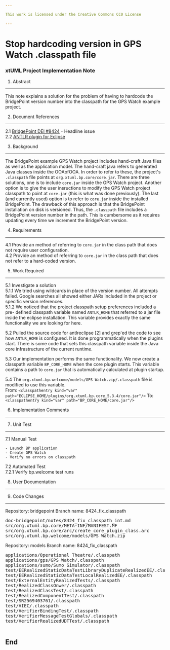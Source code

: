 ```yaml
---

This work is licensed under the Creative Commons CC0 License

---
```


# Stop hardcoding version in GPS Watch .classpath file
### xtUML Project Implementation Note



1. Abstract
-----------
This note explains a solution for the problem of having to hardcode the 
BridgePoint version number into the classpath for the GPS Watch example project.

2. Document References
----------------------
<a id="2.1"></a>2.1 [BridgePoint DEI #8424](https://support.onefact.net/issues/8424) - Headline issue  
<a id="2.2"></a>2.2 [ANTLR plugin for Eclipse](http://antlreclipse.sourceforge.net/)  

3. Background
-------------
The BridgePoint example GPS Watch project includes hand-craft Java files as well
as the application model. The hand-craft java refers to generated Java classes 
inside the OOAofOOA.  In order to refer to these, the project's `.classpath` 
file points at `org.xtuml.bp.core/core.jar`.  There are three solutions, one is
to include `core.jar` inside the GPS Watch project.  Another option is to give 
the user insructions to modify the GPS Watch project classpath to point at 
`core.jar` (this is what was done previously).  The last (and currently used) 
option is to refer to `core.jar` inside the installed BridgePoint.  The drawback
of this approach is that the BridgePoint installation on disk is versioned. 
Thus, the `.classpath` file includes a BridgePoint version number in the path. 
This is cumbersome as it requires updating every time we increment the 
BridgePoint version.  

4. Requirements
---------------
4.1  Provide an method of referring to `core.jar` in the class path that does 
  not require user configuration.  
4.2  Provide an method of referring to `core.jar` in the class path that does 
  not refer to a hard-coded version.  

5. Work Required
----------------
5.1 Investigate a solution  
5.1.1  We tried using wildcards in place of the version number.  All attempts 
  failed.  Google searches all showed either JARs included in the project or 
  specific version references.  
5.1.2  We noticed that the project classpath setup preferences included a pre-
  defined classpath variable named `ANTLR_HOME` that referred to a jar file 
  inside the eclipse installation. This variable provides exactly the same 
  functionality we are looking for here.      

5.2 Pulled the source code for antlreclipse [2] and grep'ed the code to see
  how `ANTLR_HOME` is configured.  It is done programmatically when the plugins
  start.  There is some code that sets this classpath variable inside the Java
  core infrastructure of the current runtime.  
  
5.3 Our implementation performs the same functionality.  We now create a
  classpath variable `BP_CORE_HOME` when the core plugin starts.  This variable
  contains a path to `core.jar` that is automatically calculated at plugin
  startup.  
  
5.4 The `org.xtuml.bp.welcome/models/GPS Watch.zip/.classpath` file is modified
  to use this variable.  
From:
`<classpathentry kind="var" path="ECLIPSE_HOME/plugins/org.xtuml.bp.core_5.3.4/core.jar"/>`
To:
`<classpathentry kind="var" path="BP_CORE_HOME/core.jar"/>`  

  
6. Implementation Comments
--------------------------

7. Unit Test
------------
7.1 Manual Test
```
- Launch BP application
- Create GPS Watch
- Verify no errors on classpath
```

7.2 Automated Test   
7.2.1  Verify bp.welcome test runs  

8. User Documentation
---------------------

9. Code Changes
---------------
Repository:  bridgepoint
Branch name: 8424_fix_classpath

<pre>
doc-bridgepoint/notes/8424_fix_classpath_int.md
src/org.xtuml.bp.core/META-INF/MANIFEST.MF
src/org.xtuml.bp.core/arc/create_core_plugin_class.arc
src/org.xtuml.bp.welcome/models/GPS Watch.zip
</pre>

Repository:  models
Branch name: 8424_fix_classpath

<pre>
applications/Operational Theatre/.classpath
applications/gps/GPS Watch/.classpath
applications/sumo/Sumo Simulator/.classpath
test/EERealizedStaticDataTestLibraryDuplicateRealizedEE/.classpath
test/EERealizedStaticDataTestLocalRealizedEE/.classpath
test/ExternalEntityRealizedTests/.classpath
test/RealizedClassOnwer/.classpath
test/RealizedClassTest/.classpath
test/RealizedComponentTest/.classpath
test/SR2569403761/.classpath
test/VIEC/.classpath
test/VerifierBindingTest/.classpath
test/VerifierMessageTestGlobals/.classpath
test/VerifierRealizedUDTTest/.classpath

</pre>

End
---

